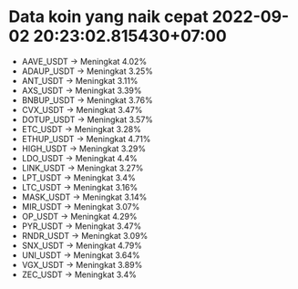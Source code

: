 # Data koin yang naik cepat 2022-09-02 20:23:02.815430+07:00

* AAVE_USDT -> Meningkat 4.02%
* ADAUP_USDT -> Meningkat 3.25%
* ANT_USDT -> Meningkat 3.11%
* AXS_USDT -> Meningkat 3.39%
* BNBUP_USDT -> Meningkat 3.76%
* CVX_USDT -> Meningkat 3.47%
* DOTUP_USDT -> Meningkat 3.57%
* ETC_USDT -> Meningkat 3.28%
* ETHUP_USDT -> Meningkat 4.71%
* HIGH_USDT -> Meningkat 3.29%
* LDO_USDT -> Meningkat 4.4%
* LINK_USDT -> Meningkat 3.27%
* LPT_USDT -> Meningkat 3.4%
* LTC_USDT -> Meningkat 3.16%
* MASK_USDT -> Meningkat 3.14%
* MIR_USDT -> Meningkat 3.07%
* OP_USDT -> Meningkat 4.29%
* PYR_USDT -> Meningkat 3.47%
* RNDR_USDT -> Meningkat 3.09%
* SNX_USDT -> Meningkat 4.79%
* UNI_USDT -> Meningkat 3.64%
* VGX_USDT -> Meningkat 3.89%
* ZEC_USDT -> Meningkat 3.4%

